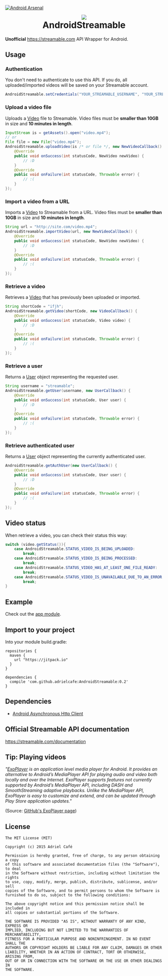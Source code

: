 [![Android Arsenal](https://img.shields.io/badge/Android%20Arsenal-AndroidStreamable-green.svg?style=true)](https://android-arsenal.com/details/1/2738)

<p align="center" style="margin: 0">
  <img src="https://streamable.com/static/img/logo.png">
</p>
<h1 align="center" style="margin-top: 0">AndroidStreamable</h1>

**Unofficial** https://streamable.com API Wrapper for Android.

## Usage

### Authentication
You don't need to authenticate to use this API. If you do, all uploaded/imported videos will be saved on your Streamable account.
```java
AndroidStreamable.setCredentials("YOUR_STREAMABLE_USERNAME", "YOUR_STREAMABLE_PASSWORD");
```

### Upload a video file
Uploads a [Video](https://github.com/adrielcafe/AndroidStreamable/blob/master/androidstreamable/src/main/java/cafe/adriel/androidstreamable/model/NewVideo.java) file to Streamable. Video files must be **smaller than 10GB** in size and **10 minutes in length**.
```java
InputStream is = getAssets().open("video.mp4");
// or
File file = new File("video.mp4");
AndroidStreamable.uploadVideo(is /* or file */, new NewVideoCallback() {
	@Override
	public void onSuccess(int statusCode, NewVideo newVideo) {
		// :D
	}
	@Override
	public void onFailure(int statusCode, Throwable error) {
		// :(
	}
});
```

### Import a video from a URL
Imports a [Video](https://github.com/adrielcafe/AndroidStreamable/blob/master/androidstreamable/src/main/java/cafe/adriel/androidstreamable/model/NewVideo.java) to Streamable from a URL. Video files must be **smaller than 10GB** in size and **10 minutes in length**.
```java
String url = "http://site.com/video.mp4";
AndroidStreamable.importVideo(url, new NewVideoCallback() {
	@Override
	public void onSuccess(int statusCode, NewVideo newVideo) {
		// :D
	}
	@Override
	public void onFailure(int statusCode, Throwable error) {
		// :(
	}
});
```

### Retrieve a video
Retrieves a [Video](https://github.com/adrielcafe/AndroidStreamable/blob/master/androidstreamable/src/main/java/cafe/adriel/androidstreamable/model/Video.java) that has previously been uploaded or imported.
```java
String shortCode = "ifjh";
AndroidStreamable.getVideo(shortCode, new VideoCallback() {
	@Override
	public void onSuccess(int statusCode, Video video) {
		// :D
	}
	@Override
	public void onFailure(int statusCode, Throwable error) {
		// :(
	}
});
```

### Retrieve a user
Returns a [User](https://github.com/adrielcafe/AndroidStreamable/blob/master/androidstreamable/src/main/java/cafe/adriel/androidstreamable/model/User.java) object representing the requested user.
```java
String username = "streamable";
AndroidStreamable.getUser(username, new UserCallback() {
	@Override
	public void onSuccess(int statusCode, User user) {
		// :D
	}
	@Override
	public void onFailure(int statusCode, Throwable error) {
		// :(
	}
});
```

### Retrieve authenticated user
Returns a [User](https://github.com/adrielcafe/AndroidStreamable/blob/master/androidstreamable/src/main/java/cafe/adriel/androidstreamable/model/User.java) object representing the currently authenticated user.
```java
AndroidStreamable.getAuthUser(new UserCallback() {
	@Override
	public void onSuccess(int statusCode, User user) {
		// :D
	}
	@Override
	public void onFailure(int statusCode, Throwable error) {
		// :(
	}
});
```

## Video status
When retrieve a video, you can check their status this way:
```java
switch (video.getStatus()){
	case AndroidStreamable.STATUS_VIDEO_IS_BEING_UPLOADED:
		break;
	case AndroidStreamable.STATUS_VIDEO_IS_BEING_PROCESSED:
		break;
	case AndroidStreamable.STATUS_VIDEO_HAS_AT_LEAST_ONE_FILE_READY:
		break;
	case AndroidStreamable.STATUS_VIDEO_IS_UNAVAILABLE_DUE_TO_AN_ERROR:
		break;
}
```

## Example
Check out the [app module](https://github.com/adrielcafe/AndroidStreamable/tree/master/app).

## Import to your project
Into your module build.gradle:
```
repositories {
  maven {
    url "https://jitpack.io"
  }
}

dependencies {
  compile 'com.github.adrielcafe:AndroidStreamable:0.2'
}
```

## Dependencies
* [Android Asynchronous Http Client](https://loopj.com/android-async-http/)

## Official Streamable API documentation
https://streamable.com/documentation

## Tip: Playing videos
*"[ExoPlayer](http://developer.android.com/intl/pt-br/guide/topics/media/exoplayer.html) is an application level media player for Android. It provides an alternative to Android’s MediaPlayer API for playing audio and video both locally and over the Internet. ExoPlayer supports features not currently supported by Android’s MediaPlayer API, including DASH and SmoothStreaming adaptive playbacks. Unlike the MediaPlayer API, ExoPlayer is easy to customize and extend, and can be updated through Play Store application updates."*

(Source: [GitHub's ExoPlayer page](https://github.com/google/ExoPlayer))

## License
```
The MIT License (MIT)

Copyright (c) 2015 Adriel Café

Permission is hereby granted, free of charge, to any person obtaining a copy
of this software and associated documentation files (the "Software"), to deal
in the Software without restriction, including without limitation the rights
to use, copy, modify, merge, publish, distribute, sublicense, and/or sell
copies of the Software, and to permit persons to whom the Software is
furnished to do so, subject to the following conditions:

The above copyright notice and this permission notice shall be included in
all copies or substantial portions of the Software.

THE SOFTWARE IS PROVIDED "AS IS", WITHOUT WARRANTY OF ANY KIND, EXPRESS OR
IMPLIED, INCLUDING BUT NOT LIMITED TO THE WARRANTIES OF MERCHANTABILITY,
FITNESS FOR A PARTICULAR PURPOSE AND NONINFRINGEMENT. IN NO EVENT SHALL THE
AUTHORS OR COPYRIGHT HOLDERS BE LIABLE FOR ANY CLAIM, DAMAGES OR OTHER
LIABILITY, WHETHER IN AN ACTION OF CONTRACT, TORT OR OTHERWISE, ARISING FROM,
OUT OF OR IN CONNECTION WITH THE SOFTWARE OR THE USE OR OTHER DEALINGS IN
THE SOFTWARE.
```
